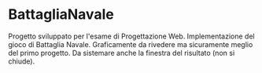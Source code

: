 # BattagliaNavale
Progetto sviluppato per l'esame di Progettazione Web. Implementazione del gioco di Battaglia Navale.
Graficamente da rivedere ma sicuramente meglio del primo progetto. Da sistemare anche la finestra del risultato (non si chiude).
